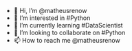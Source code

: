- 👋 Hi, I’m @matheusrenow
- 👀 I’m interested in #Python
- 🌱 I’m currently learning #DataScientist
- 💞️ I’m looking to collaborate on #Python
- 📫 How to reach me @matheusrenow
